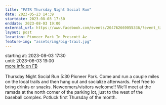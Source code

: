 ```yaml
---
title: "PATR Thursday Night Social Run"
date: 2023-05-23 14:39
startdate: 2023-08-03 17:30
enddate: 2023-08-03 19:00
external_url: https://www.facebook.com/events/204762669055336/?event_time_id=204762705721999
layout: post
location: Pioneer Park In Prescott Az
feature-img: "assets/img/big-trail.jpg"
---
```


starting at: 2023-08-03 17:30<br>until: 2023-08-03 19:00<br><a href="https://www.facebook.com/events/204762669055336/?event_time_id=204762705721999">more info on FB</a><br><br>Thursday Night Social Run 5&#58;30 Pioneer Park.  Come and run a couple miles on the local trails and then hang out and socialize afterwards.  Feel free to bring drinks or snacks. Newcomers/visitors welcome!!  We’ll meet at the ramada at the north corner of the parking lot, just to the west of the baseball complex.  Potluck first Thursday of the month.<br>
  <br>
  
